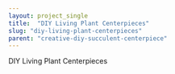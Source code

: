 ```yaml
---
layout: project_single
title:  "DIY Living Plant Centerpieces"
slug: "diy-living-plant-centerpieces"
parent: "creative-diy-succulent-centerpiece"
---
```

DIY Living Plant Centerpieces